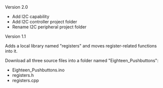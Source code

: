 Version 2.0

* Add I2C capability
* Add I2C controller project folder
* Rename I2C peripheral project folder

Version 1.1

Adds a local library named "registers" and moves register-related functions into it.

Download all three source files into a folder named "Eighteen_Pushbuttons":
* Eighteen_Pushbuttons.ino
* registers.h
* registers.cpp
